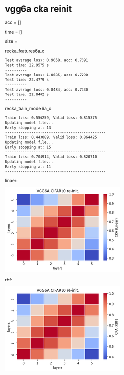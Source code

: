 # vgg6a cka reinit
acc = []

time = []

size = 

recka_features6a_x
```
Test average loss: 0.9058, acc: 0.7391
Test time: 22.9575 s
----------
Test average loss: 1.0685, acc: 0.7290
Test time: 22.4779 s
----------
Test average loss: 0.8484, acc: 0.7330
Test time: 22.8402 s
----------
```

recka_train_model6a_x
```
Train loss: 0.556259, Valid loss: 0.815375
Updating model file...
Early stopping at: 13
----------------------------------------------
Train loss: 0.443089, Valid loss: 0.864425
Updating model file...
Early stopping at: 15
----------------------------------------------
Train loss: 0.704914, Valid loss: 0.820710
Updating model file...
Early stopping at: 11
----------------------------------------------
```

linaer:

![recka6alinear](recka6alinear.png)

rbf:

![recka6arbf](recka6arbf.png)
